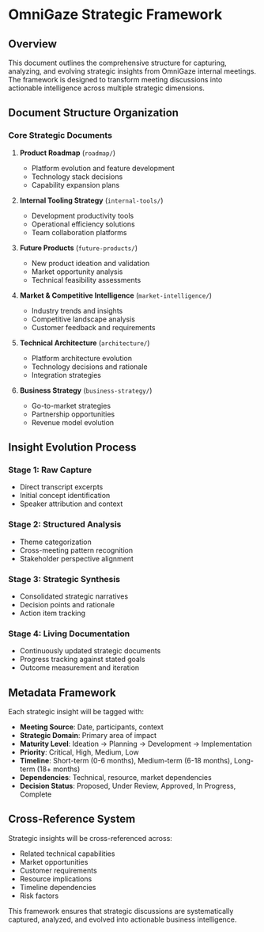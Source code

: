 # OmniGaze Strategic Framework

## Overview

This document outlines the comprehensive structure for capturing, analyzing, and evolving strategic insights from OmniGaze internal meetings. The framework is designed to transform meeting discussions into actionable intelligence across multiple strategic dimensions.

## Document Structure Organization

### Core Strategic Documents

1. **Product Roadmap** (`roadmap/`)
   - Platform evolution and feature development
   - Technology stack decisions
   - Capability expansion plans

2. **Internal Tooling Strategy** (`internal-tools/`)
   - Development productivity tools
   - Operational efficiency solutions
   - Team collaboration platforms

3. **Future Products** (`future-products/`)
   - New product ideation and validation
   - Market opportunity analysis
   - Technical feasibility assessments

4. **Market & Competitive Intelligence** (`market-intelligence/`)
   - Industry trends and insights
   - Competitive landscape analysis
   - Customer feedback and requirements

5. **Technical Architecture** (`architecture/`)
   - Platform architecture evolution
   - Technology decisions and rationale
   - Integration strategies

6. **Business Strategy** (`business-strategy/`)
   - Go-to-market strategies
   - Partnership opportunities
   - Revenue model evolution

## Insight Evolution Process

### Stage 1: Raw Capture
- Direct transcript excerpts
- Initial concept identification
- Speaker attribution and context

### Stage 2: Structured Analysis
- Theme categorization
- Cross-meeting pattern recognition
- Stakeholder perspective alignment

### Stage 3: Strategic Synthesis
- Consolidated strategic narratives
- Decision points and rationale
- Action item tracking

### Stage 4: Living Documentation
- Continuously updated strategic documents
- Progress tracking against stated goals
- Outcome measurement and iteration

## Metadata Framework

Each strategic insight will be tagged with:
- **Meeting Source**: Date, participants, context
- **Strategic Domain**: Primary area of impact
- **Maturity Level**: Ideation → Planning → Development → Implementation
- **Priority**: Critical, High, Medium, Low
- **Timeline**: Short-term (0-6 months), Medium-term (6-18 months), Long-term (18+ months)
- **Dependencies**: Technical, resource, market dependencies
- **Decision Status**: Proposed, Under Review, Approved, In Progress, Complete

## Cross-Reference System

Strategic insights will be cross-referenced across:
- Related technical capabilities
- Market opportunities
- Customer requirements
- Resource implications
- Timeline dependencies
- Risk factors

This framework ensures that strategic discussions are systematically captured, analyzed, and evolved into actionable business intelligence.